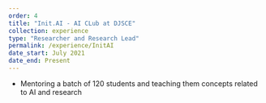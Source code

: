 ```yaml
---
order: 4
title: "Init.AI - AI CLub at DJSCE"
collection: experience
type: "Researcher and Research Lead"
permalink: /experience/InitAI
date_start: July 2021
date_end: Present
---
```


- Mentoring a batch of 120 students and teaching them concepts related to AI and research
